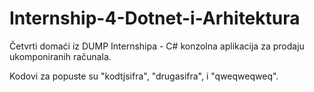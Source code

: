# Internship-4-Dotnet-i-Arhitektura

Četvrti domaći iz DUMP Internshipa - C# konzolna aplikacija za prodaju ukomponiranih računala.

Kodovi za popuste su "kodtjsifra", "drugasifra", i "qweqweqweq".